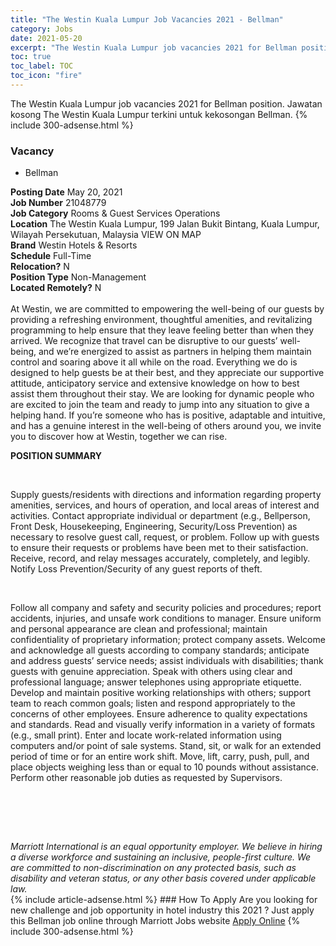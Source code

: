 ```yaml
---
title: "The Westin Kuala Lumpur Job Vacancies 2021 - Bellman" 
category: Jobs 
date: 2021-05-20 
excerpt: "The Westin Kuala Lumpur job vacancies 2021 for Bellman position. Jawatan kosong The Westin Kuala Lumpur terkini untuk kekosongan Bellman." 
toc: true 
toc_label: TOC 
toc_icon: "fire" 
--- 
```


The Westin Kuala Lumpur job vacancies 2021 for Bellman position. Jawatan kosong The Westin Kuala Lumpur terkini untuk kekosongan Bellman. 
{% include 300-adsense.html %} 
### Vacancy 
- Bellman 
<div><div><b>Posting Date</b> May 20, 2021<br><b>Job Number</b> 21048779<br><b>Job Category</b> Rooms &amp; Guest Services Operations<br><b>Location</b> The Westin Kuala Lumpur, 199 Jalan Bukit Bintang, Kuala Lumpur, Wilayah Persekutuan, Malaysia VIEW ON MAP<br><b>Brand</b> Westin Hotels &amp; Resorts<br><b>Schedule</b> Full-Time<br><b>Relocation?</b> N<br><b>Position Type</b> Non-Management<br><b>Located Remotely?</b> N<br><br>At Westin, we are committed to empowering the well-being of our guests by providing a refreshing environment, thoughtful amenities, and revitalizing programming to help ensure that they leave feeling better than when they arrived. We recognize that travel can be disruptive to our guests&#8217; well-being, and we&#8217;re energized to assist as partners in helping them maintain control and soaring above it all while on the road. Everything we do is designed to help guests be at their best, and they appreciate our supportive attitude, anticipatory service and extensive knowledge on how to best assist them throughout their stay. We are looking for dynamic people who are excited to join the team and ready to jump into any situation to give a helping hand. If you&#8217;re someone who has is positive, adaptable and intuitive, and has a genuine interest in the well-being of others around you, we invite you to discover how at Westin, together we can rise.<br></div><div> <p><strong>POSITION SUMMARY</strong></p> <p>&#160;</p> <p>Supply guests/residents with directions and information regarding property amenities, services, and hours of operation, and local areas of interest and activities. Contact appropriate individual or department (e.g., Bellperson, Front Desk, Housekeeping, Engineering, Security/Loss Prevention) as necessary to resolve guest call, request, or problem. Follow up with guests to ensure their requests or problems have been met to their satisfaction. Receive, record, and relay messages accurately, completely, and legibly. Notify Loss Prevention/Security of any guest reports of theft.</p> <p>&#160;</p> <p>Follow all company and safety and security policies and procedures; report accidents, injuries, and unsafe work conditions to manager. Ensure uniform and personal appearance are clean and professional; maintain confidentiality of proprietary information; protect company assets. Welcome and acknowledge all guests according to company standards; anticipate and address guests&#8217; service needs; assist individuals with disabilities; thank guests with genuine appreciation. Speak with others using clear and professional language; answer telephones using appropriate etiquette. Develop and maintain positive working relationships with others; support team to reach common goals; listen and respond appropriately to the concerns of other employees. Ensure adherence to quality expectations and standards. Read and visually verify information in a variety of formats (e.g., small print). Enter and locate work-related information using computers and/or point of sale systems. Stand, sit, or walk for an extended period of time or for an entire work shift. Move, lift, carry, push, pull, and place objects weighing less than or equal to 10 pounds without assistance. Perform other reasonable job duties as requested by Supervisors.</p> <p>&#160;</p> <p>&#160;</p> </div> <div> &#160;</div> <em>Marriott International is an equal opportunity employer.&#160;We believe in hiring a diverse workforce and sustaining an inclusive, people-first culture.&#160;We are committed to non-discrimination on&#160;any&#160;protected&#160;basis, such as disability and veteran status, or any other basis covered under applicable law.</em><br></div> 
{% include article-adsense.html %} 
### How To Apply 
Are you looking for new challenge and job opportunity in hotel industry this 2021 ?
Just apply this Bellman job online through Marriott Jobs website 
<a href="https://jobs.marriott.com/marriott/jobs/21048779?lang=en-us" class="btn btn--info" target="_blank" rel="nofollow noopenner">Apply Online</a> 
{% include 300-adsense.html %} 